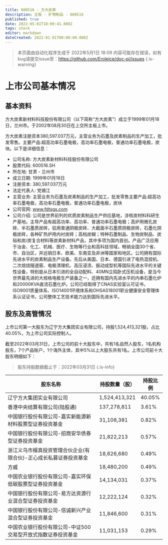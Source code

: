 ```yaml
---
title: 600516 - 方大炭素
description: 主板 - 矿物制品 - 600516
published: true
date: 2022-05-01T18:09:41.000Z
tags: stock
editor: markdown
dateCreated: 2022-01-01T00:00:00.000Z
---
```


> 本页面由自动化程序生成于 2022年5月1日 18:09
> 内容可能存在错误，如有bug请提交issue至：https://github.com/Eroleice/doc-pi/issues
{.is-warning}

# 上市公司基本情况

## 基本资料

方大炭素新材料科技股份有限公司（以下简称“方大炭素”）成立于1999年01月18日，兰州市。于2002年08月30日在上交所主板上市。

方大炭素注册资本380,597.037万元，主营业务为石墨及炭素制品的生产加工，批发零售。主要产品:超高功率石墨电极，高功率石墨电极，普通功率石墨电极，炭块。以下是详细信息：

- 公司名称: 方大炭素新材料科技股份有限公司
- 股票代码: 600516.SH
- 所在地: 甘肃 - 兰州市
- 成立日期: 1999年01月18日
- 注册资本: 380,597.037万元
- 法定代表人: 党锡江
- 主营业务: 主营业务为石墨及炭素制品的生产加工，批发零售主要产品:超高功率石墨电极，高功率石墨电极，普通功率石墨电极，炭块
- 公司官网: www.fdtsgs.com
- 公司介绍: 公司是世界前列的优质炭素制品生产供应基地，涉核炭材料科研生产基地。主导产品有超高功率、高功率、普通功率石墨电极；高炉用微孔炭砖、半石墨质炭砖，铝用普通阴极炭砖、大截面半石墨质阴极炭砖，石墨化阴极炭砖，各种矿热炉用内衬炭砖；高档炭糊；特种石墨制品、生物炭制品、炭毡和炭/炭复合材料等炭素新材料产品，其中多项为国内首创。产品广泛应用于冶金、化工、机械、医疗、生物等行业和高科技领域，畅销全国30个省、市、自治区，并远销日本、欧美、东南亚及非洲等国家和地区。公司拥有国际先进水平的炭素制品生产设备。先后从美国、日本、德国引进了电热混捏机、二次焙烧隧道窑、电极清理机、高压浸渍、振动成型机等国际先进水平的关键性设备，特别是从日本引进的全自动配料、40MN立捣卧式压机设备，是当今世界最先进的大规格电极生产装备之一，还拥有国内先进水平的内串石墨化炉和20000KVA直流石墨化炉。公司已经取得了CNAS实验室认可证书，ISO9001质量体系、ISO14001环境体系和OHSAS18001职业健康安全管理体系认证证书，公司整体工艺技术能力达到国际先进水平。


## 股东及高管情况

上市公司第一大股东为辽宁方大集团实业有限公司，持股1,524,413,321股，占比40.05%，为上市公司实际控制人。

截至2022年03月31日，上市公司的前十大股东中，共有1名自然人股东，1名机构股东，7个产品账户，1个海外主体，其中5%以上大股东共有1名。上市公司前十大股东明细如下：

> 股东持股数据截止于：2022年03月31日
{.is-info}

| 股东名称 | 持股数量（股） | 持股比例 |
| --- | --- | --- |
| 辽宁方大集团实业有限公司 | 1,524,413,321 | 40.05% |
| 香港中央结算有限公司(陆股通) | 137,278,811 | 3.61% |
| 中国银行股份有限公司-嘉实新能源新材料股票型证券投资基金 | 31,108,381 | 0.82% |
| 中国银行股份有限公司-招商安华债券型证券投资基金 | 21,822,213 | 0.57% |
| 浙江义乌市檀真投资管理合伙企业(有限合伙)-正心成长私募证券投资基金 | 18,626,680 | 0.49% |
| 方威 | 18,480,200 | 0.49% |
| 中国农业银行股份有限公司-嘉实环保低碳股票型证券投资基金 | 14,134,031 | 0.37% |
| 中国银行股份有限公司-易方达资源行业混合型证券投资基金 | 12,222,124 | 0.32% |
| 中国银行股份有限公司-信诚新兴产业混合型证券投资基金 | 11,846,600 | 0.31% |
| 中国农业银行股份有限公司-中证500交易型开放式指数证券投资基金 | 11,031,153 | 0.29% |




